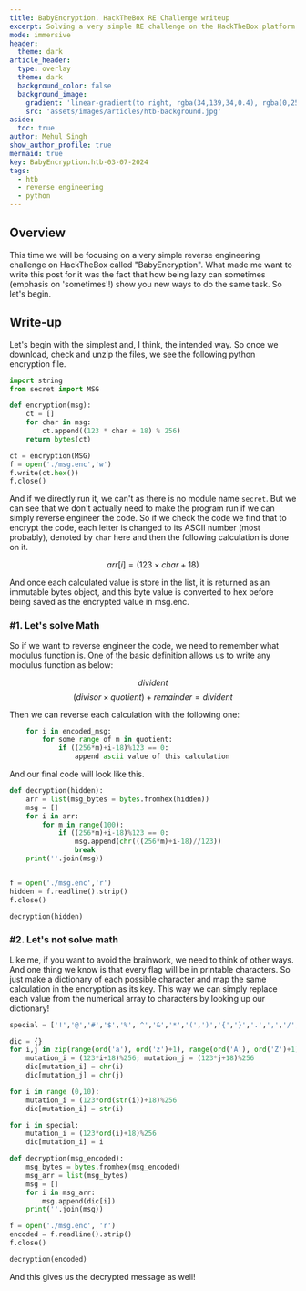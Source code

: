 ```yaml
---
title: BabyEncryption. HackTheBox RE Challenge writeup
excerpt: Solving a very simple RE challenge on the HackTheBox platform. Could we reverse engineer without actually reverse engineering a code?
mode: immersive
header:
  theme: dark
article_header:
  type: overlay
  theme: dark
  background_color: false
  background_image: 
    gradient: 'linear-gradient(to right, rgba(34,139,34,0.4), rgba(0,255,0,0.4))'
    src: 'assets/images/articles/htb-background.jpg'
aside:
  toc: true
author: Mehul Singh
show_author_profile: true
mermaid: true
key: BabyEncryption.htb-03-07-2024
tags: 
  - htb
  - reverse engineering
  - python
---
```


## Overview

This time we will be focusing on a very simple reverse engineering challenge on HackTheBox called "BabyEncryption". What made me want to write this post for it was the fact that how being lazy can sometimes (emphasis on 'sometimes'!) show you new ways to do the same task. So let's begin.

## Write-up

Let's begin with the simplest and, I think, the intended way. So once we download, check and unzip the files, we see the following python encryption file.
```python
import string
from secret import MSG

def encryption(msg):
    ct = []
    for char in msg:
        ct.append((123 * char + 18) % 256)
    return bytes(ct)

ct = encryption(MSG)
f = open('./msg.enc','w')
f.write(ct.hex())
f.close()
```
And if we directly run it, we can't as there is no module name `secret`. But we can see that we don't actually need to make the program run if we can simply reverse engineer the code. So if we check the code we find that to encrypt the code, each letter is changed to its ASCII number (most probably), denoted by `char` here  and then the following calculation is done on it.

$$arr[i]=(123 \times char+18)%256$$

And once each calculated value is store in the list, it is returned as an immutable bytes object, and this byte value is converted to hex before being saved as the encrypted value in msg.enc.

### #1. Let's solve Math

So if we want to reverse engineer the code, we need to remember what modulus function is. One of the basic definition allows us to write any modulus function as below:

$$divident%divisor=remainder$$
$$(divisor \times quotient)+remainder=divident$$

Then we can reverse each calculation with the following one:

```python
    for i in encoded_msg:
        for some range of m in quotient:
            if ((256*m)+i-18)%123 == 0:
                append ascii value of this calculation
```

And our final code will look like this.

```python
def decryption(hidden):
    arr = list(msg_bytes = bytes.fromhex(hidden))
    msg = []
    for i in arr:
        for m in range(100):
            if ((256*m)+i-18)%123 == 0:
                msg.append(chr(((256*m)+i-18)//123))
                break
    print(''.join(msg))


f = open('./msg.enc','r')
hidden = f.readline().strip()
f.close()

decryption(hidden)
```

### #2. Let's not solve math 

Like me, if you want to avoid the brainwork, we need to think of other ways. And one thing we know is that every flag will be in printable characters. So just make a dictionary of each possible character and map the same calculation in the encryption as its key. This way we can simply replace each value from the numerical array to characters by looking up our dictionary!

```python
special = ['!','@','#','$','%','^','&','*','(',')','{','}','.',',','/','\\',' ','_','\n']

dic = {}
for i,j in zip(range(ord('a'), ord('z')+1), range(ord('A'), ord('Z')+1)):
    mutation_i = (123*i+18)%256; mutation_j = (123*j+18)%256
    dic[mutation_i] = chr(i)
    dic[mutation_j] = chr(j)

for i in range (0,10):
    mutation_i = (123*ord(str(i))+18)%256
    dic[mutation_i] = str(i)

for i in special:
    mutation_i = (123*ord(i)+18)%256
    dic[mutation_i] = i

def decryption(msg_encoded):
    msg_bytes = bytes.fromhex(msg_encoded)
    msg_arr = list(msg_bytes)
    msg = []
    for i in msg_arr:
        msg.append(dic[i])
    print(''.join(msg))

f = open('./msg.enc', 'r')
encoded = f.readline().strip()
f.close()

decryption(encoded)
```

And this gives us the decrypted message as well!
